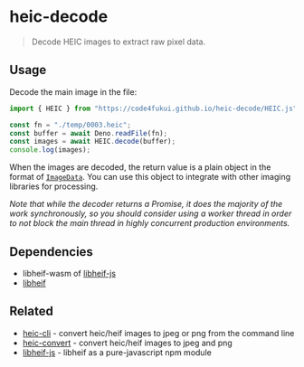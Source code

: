 # heic-decode

> Decode HEIC images to extract raw pixel data.

## Usage

Decode the main image in the file:

```javascript
import { HEIC } from "https://code4fukui.github.io/heic-decode/HEIC.js";

const fn = "./temp/0003.heic";
const buffer = await Deno.readFile(fn);
const images = await HEIC.decode(buffer);
console.log(images);
```

When the images are decoded, the return value is a plain object in the format of [`ImageData`](https://developer.mozilla.org/en-US/docs/Web/API/ImageData). You can use this object to integrate with other imaging libraries for processing.

_Note that while the decoder returns a Promise, it does the majority of the work synchronously, so you should consider using a worker thread in order to not block the main thread in highly concurrent production environments._

## Dependencies

* libheif-wasm of [libheif-js](https://github.com/code4fukui/libheif-js/)
* [libheif](https://github.com/strukturag/libheif)

## Related

* [heic-cli](https://github.com/catdad-experiments/heic-cli) - convert heic/heif images to jpeg or png from the command line
* [heic-convert](https://github.com/catdad-experiments/heic-convert) - convert heic/heif images to jpeg and png
* [libheif-js](https://github.com/catdad-experiments/libheif-js) - libheif as a pure-javascript npm module
